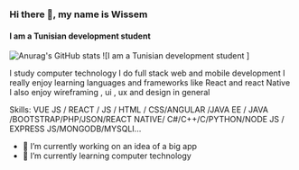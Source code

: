 



### Hi there 👋, my name is Wissem
#### I am a Tunisian development student 
![Anurag's GitHub stats](https://github-readme-stats.vercel.app/api?username=saadliwissem&theme=codeSTACKr_icons=true)
![I am a Tunisian development student ]

I study computer technology I do full stack web and mobile development I really enjoy learning languages and frameworks like React and react Native I also enjoy wireframing , ui , ux and design in general

Skills: VUE JS / REACT / JS / HTML / CSS/ANGULAR /JAVA EE / JAVA  /BOOTSTRAP/PHP/JSON/REACT NATIVE/ C#/C++/C/PYTHON/NODE JS / EXPRESS JS/MONGODB/MYSQLI...

- 🔭 I’m currently working on an idea of a big app 
- 🌱 I’m currently learning computer technology 





